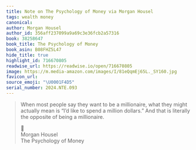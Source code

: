```yaml
---
title: Note on The Psychology of Money via Morgan Housel
tags: wealth money
canonical:
author: Morgan Housel
author_id: 356aff237099a9a69c3e36fcb2a57316
book: 38258647
book_title: The Psychology of Money
book_asin: B08FHZ5L47
hide_title: true
highlight_id: 716670805
readwise_url: https://readwise.io/open/716670805
image: https://m.media-amazon.com/images/I/81eQqmEj65L._SY160.jpg
favicon_url:
source_emoji: "\U0001F4D5"
serial_number: 2024.NTE.093
---
```

> When most people say they want to be a millionaire, what they might actually mean is “I’d like to spend a million dollars.” And that is literally the opposite of being a millionaire.
> <div class="quoteback-footer"><div class="quoteback-avatar"><span class="mini-emoji"> 📕</span></div><div class="quoteback-metadata"><div class="metadata-inner"><span style="display:none">FROM:</span><div aria-label="Morgan Housel" class="quoteback-author"> Morgan Housel</div><div aria-label="The Psychology of Money" class="quoteback-title"> The Psychology of Money</div></div></div></div>